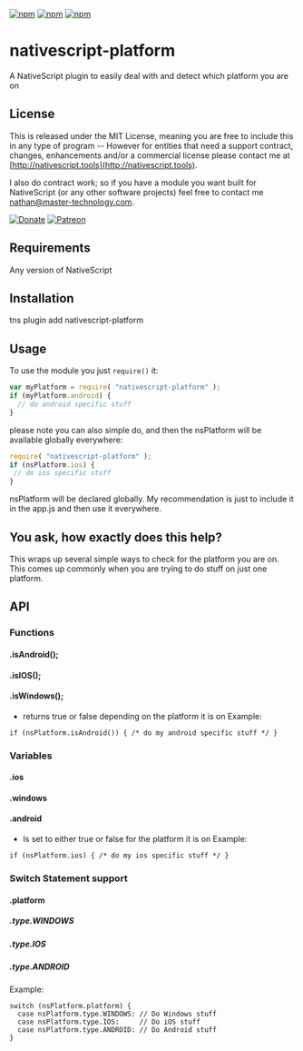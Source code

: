 [![npm](https://img.shields.io/npm/v/nativescript-platform.svg)](https://www.npmjs.com/package/nativescript-platform)
[![npm](https://img.shields.io/npm/l/nativescript-platform.svg)](https://www.npmjs.com/package/nativescript-platform)
[![npm](https://img.shields.io/npm/dt/nativescript-platform.svg?label=npm%20d%2fls)](https://www.npmjs.com/package/nativescript-platform)

# nativescript-platform
A NativeScript plugin to easily deal with and detect which platform you are on

## License

This is released under the MIT License, meaning you are free to include this in any type of program -- However for entities that need a support contract, changes, enhancements and/or a commercial license please contact me at [http://nativescript.tools](http://nativescript.tools).

I also do contract work; so if you have a module you want built for NativeScript (or any other software projects) feel free to contact me [nathan@master-technology.com](mailto://nathan@master-technology.com).

[![Donate](https://img.shields.io/badge/Donate-PayPal-brightgreen.svg?style=plastic)](https://www.paypal.com/cgi-bin/webscr?cmd=_donations&business=HN8DDMWVGBNQL&lc=US&item_name=Nathanael%20Anderson&item_number=nativescript%2dplatform&no_note=1&no_shipping=1&currency_code=USD&bn=PP%2dDonationsBF%3ax%3aNonHosted)
[![Patreon](https://img.shields.io/badge/Pledge-Patreon-brightgreen.svg?style=plastic)](https://www.patreon.com/NathanaelA)


## Requirements
Any version of NativeScript

## Installation 

tns plugin add nativescript-platform


## Usage

To use the module you just `require()` it:

```js
var myPlatform = require( "nativescript-platform" );
if (myPlatform.android) {
  // do android specific stuff
}
```

please note you can also simple do, and then the nsPlatform will be available globally everywhere:
```js
require( "nativescript-platform" );
if (nsPlatform.ios) {
 // do ios specific stuff
}
```

nsPlatform will be declared globally.  My recommendation is just to include it in the app.js and then use it everywhere.


## You ask, how exactly does this help?
This wraps up several simple ways to check for the platform you are on.  This comes up commonly when you are trying to do stuff on just one platform.


## API
### Functions
#### .isAndroid();
#### .isIOS();
#### .isWindows();
- returns true or false depending on the platform it is on
Example:
```
if (nsPlatform.isAndroid()) { /* do my android specific stuff */ }
```


### Variables
#### .ios
#### .windows
#### .android
- Is set to either true or false for the platform it is on
Example:
```
if (nsPlatform.ios) { /* do my ios specific stuff */ }
```

### Switch Statement support
#### .platform
##### .type.WINDOWS
##### .type.IOS
##### .type.ANDROID
Example:
```
switch (nsPlatform.platform) {
  case nsPlatform.type.WINDOWS: // Do Windows stuff
  case nsPlatform.type.IOS:     // Do iOS stuff
  case nsPlatform.type.ANDROID: // Do Android stuff
}
```
